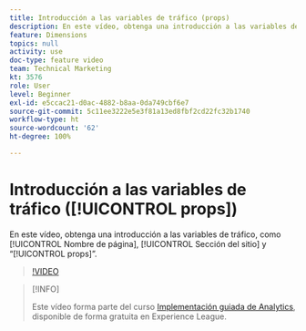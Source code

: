 ```yaml
---
title: Introducción a las variables de tráfico (props)
description: En este vídeo, obtenga una introducción a las variables de tráfico, como Nombre de página, Sección del sitio y “props”.
feature: Dimensions
topics: null
activity: use
doc-type: feature video
team: Technical Marketing
kt: 3576
role: User
level: Beginner
exl-id: e5ccac21-d0ac-4882-b8aa-0da749cbf6e7
source-git-commit: 5c11ee3222e5e3f81a13ed8fbf2cd22fc32b1740
workflow-type: ht
source-wordcount: '62'
ht-degree: 100%

---
```


# Introducción a las variables de tráfico ([!UICONTROL props])

En este vídeo, obtenga una introducción a las variables de tráfico, como [!UICONTROL Nombre de página], [!UICONTROL Sección del sitio] y “[!UICONTROL props]”.

>[!VIDEO](https://video.tv.adobe.com/v/28767/?quality=12)

>[!INFO]
>
> Este vídeo forma parte del curso [Implementación guiada de Analytics](https://experienceleague.adobe.com/?recommended=Analytics-D-1-2019.1), disponible de forma gratuita en Experience League.